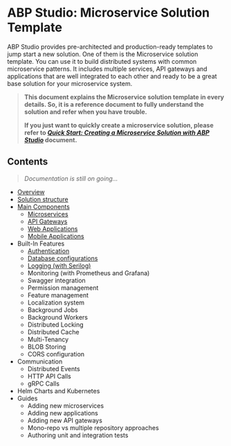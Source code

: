 # ABP Studio: Microservice Solution Template

ABP Studio provides pre-architected and production-ready templates to jump start a new solution. One of them is the Microservice solution template. You can use it to build distributed systems with common microservice patterns. It includes multiple services, API gateways and applications that are well integrated to each other and ready to be a great base solution for your microservice system.

> **This document explains the Microservice solution template in every details. So, it is a reference document to fully understand the solution and refer when you have trouble.**
>
> **If you just want to quickly create a microservice solution, please refer to *[Quick Start: Creating a Microservice Solution with ABP Studio](../../quick-starts/microservice.md)* document.**

## Contents

> *Documentation is still on going...*

* [Overview](overview.md)
* [Solution structure](solution-structure.md)
* [Main Components](main-components.md)
  * [Microservices](microservices.md)
  * [API Gateways](api-gateways.md)
  * [Web Applications](web-applications.md)
  * [Mobile Applications](mobile-applications.md)
* Built-In Features
  * [Authentication](authentication.md)
  * [Database configurations](database-configurations.md)
  * [Logging (with Serilog)](logging.md)
  * Monitoring (with Prometheus and Grafana)
  * Swagger integration
  * Permission management
  * Feature management
  * Localization system
  * Background Jobs
  * Background Workers
  * Distributed Locking
  * Distributed Cache
  * Multi-Tenancy
  * BLOB Storing
  * CORS configuration
* Communication
  * Distributed Events
  * HTTP API Calls
  * gRPC Calls
* Helm Charts and Kubernetes
* Guides
  * Adding new microservices
  * Adding new applications
  * Adding new API gateways
  * Mono-repo vs multiple repository approaches
  * Authoring unit and integration tests
